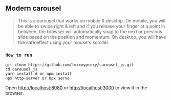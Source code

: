 ## Modern carousel

>This is a carousel that works on mobile & desktop.
On mobile, you will be able to swipe right & left and if you release your finger at a point in between, the browser will automatically snap to the next or previous slide based on the position and momentum.
On desktop, you will have the safe effect using your mouse's scroller.

### `How to run`

    git clone https://github.com/foxxxyproxy/carousel_js.git
    cd carousel_js
    yarn install # or npm install
    npx http-server or npx serve

Open [http://localhost:8080](http://localhost:8080) or [http://localhost:3000](http://localhost:3000) to view it in the browser.
